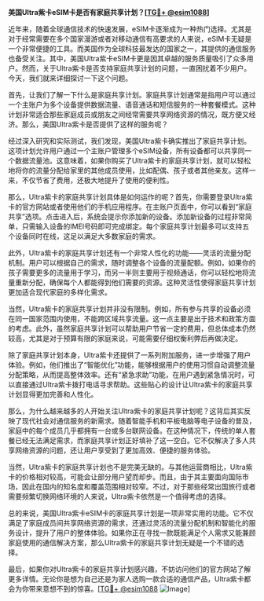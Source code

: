 **美国Ultra紫卡eSIM卡是否有家庭共享计划？[[TG💪+ @esim1088](https://t.me/s/esim1088)]**

近年来，随着全球通信技术的快速发展，eSIM卡逐渐成为一种热门选择。尤其是对于经常需要在多个国家漫游或者对移动通信有高要求的人来说，eSIM卡无疑是一个非常便捷的工具。而美国作为全球科技最发达的国家之一，其提供的通信服务也备受关注。其中，美国Ultra紫卡eSIM卡更是因其卓越的服务质量吸引了众多用户。然而，关于Ultra紫卡是否支持家庭共享计划的问题，一直困扰着不少用户。今天，我们就来详细探讨一下这个问题。

首先，让我们了解一下什么是家庭共享计划。家庭共享计划通常是指用户可以通过一个主账户为多个设备提供数据流量、语音通话和短信服务的一种套餐模式。这种计划非常适合那些家庭成员或朋友之间经常需要共享网络资源的情况，既方便又经济。那么，美国Ultra紫卡是否提供了这样的服务呢？

经过深入研究和实际测试，我们发现，美国Ultra紫卡确实推出了家庭共享计划。这项计划允许用户通过一个主账户管理多个eSIM设备，所有设备都可以共享同一个数据流量池。这意味着，如果你购买了Ultra紫卡的家庭共享计划，就可以轻松地将你的流量分配给家里的其他成员使用，比如配偶、孩子或者其他亲友。这样一来，不仅节省了费用，还极大地提升了使用的便利性。

那么，Ultra紫卡的家庭共享计划具体是如何运作的呢？首先，你需要登录Ultra紫卡的官方网站或者使用他们的手机应用程序。在主账户页面中，你可以看到“家庭共享”选项。点击进入后，系统会提示你添加新的设备。添加新设备的过程非常简单，只需输入设备的IMEI号码即可完成绑定。每个家庭共享计划最多可以支持五个设备同时在线，这足以满足大多数家庭的需求。

此外，Ultra紫卡的家庭共享计划还有一个非常人性化的功能——灵活的流量分配机制。用户可以根据自己的需求，随时调整各个设备的流量配额。例如，如果你的孩子需要更多的流量用于学习，而另一半则主要用于视频通话，你可以轻松地将流量重新分配，确保每个人都能得到他们需要的资源。这种灵活性使得家庭共享计划更加适合现代家庭的多样化需求。

当然，Ultra紫卡的家庭共享计划并非没有限制。例如，所有参与共享的设备必须在同一国家范围内使用，不能跨区域共享流量。这一点主要是出于技术和政策方面的考虑。此外，虽然家庭共享计划可以帮助用户节省一定的费用，但总体成本仍然较高，尤其是对于预算有限的家庭来说，可能需要仔细权衡利弊后再做决定。

除了家庭共享计划本身，Ultra紫卡还提供了一系列附加服务，进一步增强了用户体验。例如，他们推出了“智能优化”功能，能够根据用户的使用习惯自动调整流量分配策略，从而提高整体效率。还有“紧急求助”功能，在用户遇到紧急情况时，可以直接通过Ultra紫卡拨打电话寻求帮助。这些贴心的设计让Ultra紫卡的家庭共享计划显得更加完善和人性化。

那么，为什么越来越多的人开始关注Ultra紫卡的家庭共享计划呢？这背后其实反映了现代社会对通信服务的新需求。随着智能手机和平板电脑等电子设备的普及，家庭中的每个成员几乎都拥有一台或多台联网设备。在这种情况下，传统的单人套餐已经无法满足需求，而家庭共享计划正好填补了这一空白。它不仅解决了多人共享网络资源的问题，还让用户享受到了更加高效、便捷的服务体验。

当然，Ultra紫卡的家庭共享计划也不是完美无缺的。与其他运营商相比，Ultra紫卡的价格相对较高，可能会让部分用户望而却步。而且，由于其主要面向国际市场，因此在国内的知名度和覆盖范围相对较窄。不过，对于那些经常出国旅行或者需要频繁切换网络环境的人来说，Ultra紫卡依然是一个值得考虑的选择。

总的来说，美国Ultra紫卡eSIM卡的家庭共享计划是一项非常实用的功能。它不仅满足了家庭成员间共享网络资源的需求，还通过灵活的流量分配机制和智能化的服务设计，提升了用户的整体体验。如果你正在寻找一款既能满足个人需求又能兼顾家庭使用的通信解决方案，那么Ultra紫卡的家庭共享计划无疑是一个不错的选择。

最后，如果你对Ultra紫卡的家庭共享计划感兴趣，不妨访问他们的官方网站了解更多详情。无论你是想为自己还是为家人选购一款合适的通信产品，Ultra紫卡都会为你带来意想不到的惊喜。[[TG💪+ @esim1088](https://t.me/s/esim1088) ![Image](https://i.postimg.cc/4NQfJmqS/Snipaste-2025-05-13-00-14-12.png)]